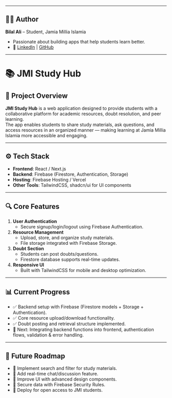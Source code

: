 
---

## 👨‍💻 Author  
**Bilal Ali** – Student, Jamia Millia Islamia  
- Passionate about building apps that help students learn better.  
- 🔗 [LinkedIn](#) | [GitHub](#)  

---
# 📚 JMI Study Hub

## 📌 Project Overview  
**JMI Study Hub** is a web application designed to provide students with a collaborative platform for academic resources, doubt resolution, and peer learning.  
The app enables students to share study materials, ask questions, and access resources in an organized manner — making learning at Jamia Millia Islamia more accessible and engaging.  

---

## ⚙️ Tech Stack  
- **Frontend**: React / Next.js  
- **Backend**: Firebase (Firestore, Authentication, Storage)  
- **Hosting**: Firebase Hosting / Vercel  
- **Other Tools**: TailwindCSS, shadcn/ui for UI components  

---

## 🔍 Core Features  
1. **User Authentication**  
   - Secure signup/login/logout using Firebase Authentication.  
2. **Resource Management**  
   - Upload, store, and organize study materials.  
   - File storage integrated with Firebase Storage.  
3. **Doubt Section**  
   - Students can post doubts/questions.  
   - Firestore database supports real-time updates.  
4. **Responsive UI**  
   - Built with TailwindCSS for mobile and desktop optimization.  

---

## 📊 Current Progress  
- ✅ Backend setup with Firebase (Firestore models + Storage + Authentication).  
- ✅ Core resource upload/download functionality.  
- ✅ Doubt posting and retrieval structure implemented.  
- 🔄 Next: Integrating backend functions into frontend, authentication flows, validation & error handling.  

---

## 🚀 Future Roadmap  
- 🔹 Implement search and filter for study materials.  
- 🔹 Add real-time chat/discussion feature.  
- 🔹 Improve UI with advanced design components.  
- 🔹 Secure data with Firebase Security Rules.  
- 🔹 Deploy for open access to JMI students.  


